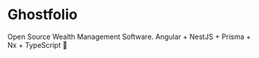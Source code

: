 # Ghostfolio

Open Source Wealth Management Software. Angular + NestJS + Prisma + Nx + TypeScript 🤍
